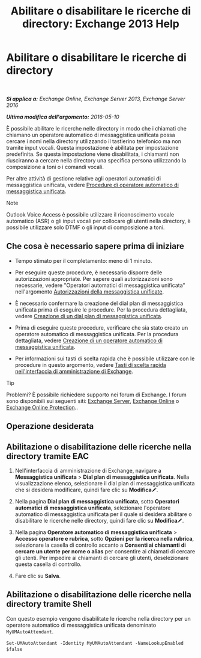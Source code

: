﻿---
title: 'Abilitare o disabilitare le ricerche di directory: Exchange 2013 Help'
TOCTitle: Abilitare o disabilitare le ricerche di directory
ms:assetid: c0768815-8578-4385-8d4c-7d1e40304cec
ms:mtpsurl: https://technet.microsoft.com/it-it/library/Ee423557(v=EXCHG.150)
ms:contentKeyID: 52057324
ms.date: 05/22/2018
mtps_version: v=EXCHG.150
ms.translationtype: MT
---

# Abilitare o disabilitare le ricerche di directory

 

_**Si applica a:** Exchange Online, Exchange Server 2013, Exchange Server 2016_

_**Ultima modifica dell'argomento:** 2016-05-10_

È possibile abilitare le ricerche nelle directory in modo che i chiamati che chiamano un operatore automatico di messaggistica unificata possa cercare i nomi nella directory utilizzando il tastierino telefonico ma non tramite input vocali. Questa impostazione è abilitata per impostazione predefinita. Se questa impostazione viene disabilitata, i chiamanti non riusciranno a cercare nella directory una specifica persona utilizzando la composizione a toni o i comandi vocali.

Per altre attività di gestione relative agli operatori automatici di messaggistica unificata, vedere [Procedure di operatore automatico di messaggistica unificata](um-auto-attendant-procedures-exchange-2013-help.md).


> [!NOTE]
> Outlook Voice Access è possibile utilizzare il riconoscimento vocale automatico (ASR) o gli input vocali per collocare gli utenti nella directory, è possibile utilizzare solo DTMF o gli input di composizione a toni.



## Che cosa è necessario sapere prima di iniziare

  - Tempo stimato per il completamento: meno di 1 minuto.

  - Per eseguire queste procedure, è necessario disporre delle autorizzazioni appropriate. Per sapere quali autorizzazioni sono necessarie, vedere "Operatori automatici di messaggistica unificata" nell'argomento [Autorizzazioni della messaggistica unificate](unified-messaging-permissions-exchange-2013-help.md).

  - È necessario confermare la creazione del dial plan di messaggistica unificata prima di eseguire le procedure. Per la procedura dettagliata, vedere [Creazione di un dial plan di messaggistica unificata](https://docs.microsoft.com/it-it/exchange/voice-mail-unified-messaging/connect-voice-mail-system/create-um-dial-plan).

  - Prima di eseguire queste procedure, verificare che sia stato creato un operatore automatico di messaggistica unificata. Per la procedura dettagliata, vedere [Creazione di un operatore automatico di messaggistica unificata](https://docs.microsoft.com/it-it/exchange/voice-mail-unified-messaging/automatically-answer-and-route-calls/create-a-um-auto-attendant).

  - Per informazioni sui tasti di scelta rapida che è possibile utilizzare con le procedure in questo argomento, vedere [Tasti di scelta rapida nell'interfaccia di amministrazione di Exchange](keyboard-shortcuts-in-the-exchange-admin-center-exchange-online-protection-help.md).


> [!TIP]
> Problemi? È possibile richiedere supporto nei forum di Exchange. I forum sono disponibili sui seguenti siti: <A href="https://go.microsoft.com/fwlink/p/?linkid=60612">Exchange Server</A>, <A href="https://go.microsoft.com/fwlink/p/?linkid=267542">Exchange Online</A> o <A href="https://go.microsoft.com/fwlink/p/?linkid=285351">Exchange Online Protection</A>..



## Operazione desiderata

## Abilitazione o disabilitazione delle ricerche nella directory tramite EAC

1.  Nell'interfaccia di amministrazione di Exchange, navigare a **Messaggistica unificata** \> **Dial plan di messaggistica unificata**. Nella visualizzazione elenco, selezionare il dial plan di messaggistica unificata che si desidera modificare, quindi fare clic su **Modifica**![Icona Modifica](images/JJ218640.6f53ccb2-1f13-4c02-bea0-30690e6ea71d(EXCHG.150).gif "Icona Modifica").

2.  Nella pagina **Dial plan di messaggistica unificata**, sotto **Operatori automatici di messaggistica unificata**, selezionare l'operatore automatico di messaggistica unificata per il quale si desidera abilitare o disabilitare le ricerche nelle directory, quindi fare clic su **Modifica**![Icona Modifica](images/JJ218640.6f53ccb2-1f13-4c02-bea0-30690e6ea71d(EXCHG.150).gif "Icona Modifica").

3.  Nella pagina **Operatore automatico di messaggistica unificata** \> **Accesso operatore e rubrica**, sotto **Opzioni per la ricerca nella rubrica**, selezionare la casella di controllo accanto a **Consenti ai chiamanti di cercare un utente per nome o alias** per consentire ai chiamati di cercare gli utenti. Per impedire ai chiamanti di cercare gli utenti, deselezionare questa casella di controllo.

4.  Fare clic su **Salva**.

## Abilitazione o disabilitazione delle ricerche nella directory tramite Shell

Con questo esempio vengono disabilitate le ricerche nella directory per un operatore automatico di messaggistica unificata denominato `MyUMAutoAttendant`.

    Set-UMAutoAttendant -Identity MyUMAutoAttendant -NameLookupEnabled $false

